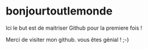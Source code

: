 # bonjourtoutlemonde
Ici le but est de maitriser Github pour la premiere fois !

Merci de visiter mon github. vous êtes génial ! ;-) 
